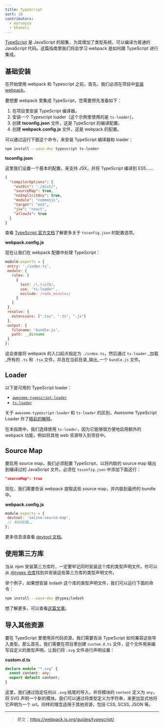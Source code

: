 ```yaml
---
title: TypeScript
sort: 18
contributors:
  - morsdyce
  - kkamali
---
```


[TypeScript](https://www.typescriptlang.org) 是 JavaScript 的超集，为其增加了类型系统，可以编译为普通的 JavaScript 代码。这篇指南里我们将会学习 webpack 是如何跟 TypeScript 进行集成。


## 基础安装

在开始使用 webpack 和 Typescript 之前，首先，我们必须在项目中[安装 webpack](/guides/installation/)。

要想要 webpack 里集成 TypeScript，您需要预先准备如下：

1. 在项目里安装 TypeScript 编译器。
2. 安装一个 Typescript loader（这个示例里使用的是 `ts-loader`）。
3. 创建 __tsconfig.json__ 文件，这是 TypeScript 的编译配置。
4. 创建 __webpack.config.js__ 文件，这是 webpack 的配置。

可以通过运行下面这个命令，来安装 TypeScript 编译器和 loader：

 ``` bash
 npm install --save-dev typescript ts-loader
 ```

__tsconfig.json__

这里我们设置一个基本的配置，来支持 JSX，并将 TypeScript 编译到 ES5……

``` json
{
  "compilerOptions": {
    "outDir": "./dist/",
    "sourceMap": true,
    "noImplicitAny": true,
    "module": "commonjs",
    "target": "es5",
    "jsx": "react",
    "allowJs": true
  }
}
```

查看 [TypeScript 官方文档](https://www.typescriptlang.org/docs/handbook/tsconfig-json.html)了解更多关于 `tsconfig.json` 的配置选项。

__webpack.config.js__

现在让我们在 webpack 配置中处理 TypeScript：

```js
module.exports = {
 entry: './index.ts',
 module: {
   rules: [
     {
       test: /\.tsx?$/,
       use: 'ts-loader',
       exclude: /node_modules/
     }
   ]
 },
 resolve: {
   extensions: [".tsx", ".ts", ".js"]
 },
 output: {
   filename: 'bundle.js',
   path: __dirname
 }
};
```

这会直接将 webpack 的入口起点指定为 `./index.ts`，然后通过 `ts-loader` _加载_所有的 `.ts` 和 `.tsx` 文件，并且在当前目录_输出_一个 `bundle.js` 文件。


## Loader

以下是可用的 TypeScript loader：

- [`awesome-typescript-loader`](https://github.com/s-panferov/awesome-typescript-loader)
- [`ts-loader`](https://github.com/TypeStrong/ts-loader)

关于 `awesome-typescript-loader` 和 `ts-loader` 的区别，Awesome TypeScript Loader 作了[精彩的解释](https://github.com/s-panferov/awesome-typescript-loader#differences-between-ts-loader)。

在本指南中，我们选择使用 `ts-loader`，因为它能够很方便地启用额外的 webpack 功能，例如将其他 web 资源导入到项目中。


## Source Map

要启用 source map，我们必须配置 TypeScript，以将内联的 source map 输出到编译过的 JavaScript 文件。必须在 `tsconfig.json` 中添加下面这行：

``` json
"sourceMap": true
```

现在，我们需要告诉 webpack 提取这些 source map，并内联到最终的 bundle 中。

__webpack.config.js__

```js
module.exports = {
 devtool: 'inline-source-map',
 // 剩余配置……
};
```

更多信息请查看 [devtool 文档](/configuration/devtool/)。


## 使用第三方库

当从 npm 安装第三方库时，一定要牢记同时安装这个库的类型声明文件。你可以从 [@types 仓库](https://github.com/DefinitelyTyped/DefinitelyTyped)找到并安装这些第三方库的类型声明文件。

举个例子，如果想安装 lodash 这个库的类型声明文件，我们可以运行下面的命令：

``` bash
npm install --save-dev @types/lodash
```

想了解更多，可以查看[这篇文章](https://blogs.msdn.microsoft.com/typescript/2016/06/15/the-future-of-declaration-files/)。


## 导入其他资源

要在 TypeScript 里使用非代码资源，我们需要告诉 TypeScript 如何兼容这些导入类型。那么首先，我们需要在项目里创建 `custom.d.ts` 文件，这个文件用来编写自定义的类型声明。让我们将 `.svg` 文件进行声明设置：

__custom.d.ts__

```typescript
declare module "*.svg" {
  const content: any;
  export default content;
}
```

这里，我们通过指定任何以 `.svg` 结尾的导入，并将模块的 `content` 定义为 `any`，将 SVG 声明一个新的模块。我们可以通过将类型定义为字符串，来更加显式地将它声明为一个 url。同样的理念适用于其他资源，包括 CSS, SCSS, JSON 等。

***

> 原文：https://webpack.js.org/guides/typescript/
